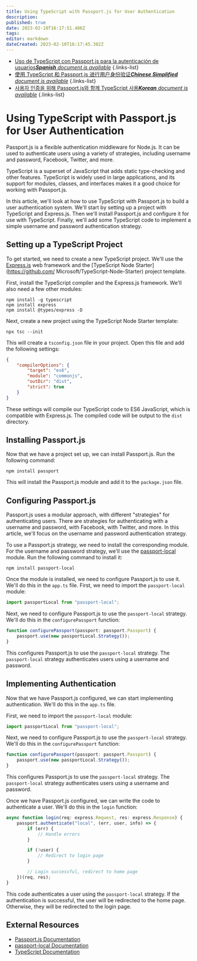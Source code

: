 ```yaml
---
title: Using TypeScript with Passport.js for User Authentication
description: 
published: true
date: 2023-02-10T16:17:51.486Z
tags: 
editor: markdown
dateCreated: 2023-02-10T16:17:45.302Z
---
```


- [Uso de TypeScript con Passport.js para la autenticación de usuarios***Spanish** document is available*](/es/Knowledge-base/TypeScript/using-typescript-with-passport-js-for-user-authentication)
{.links-list}
- [使用 TypeScript 和 Passport.js 进行用户身份验证***Chinese Simplified** document is available*](/zh/Knowledge-base/TypeScript/using-typescript-with-passport-js-for-user-authentication)
{.links-list}
- [사용자 인증을 위해 Passport.js와 함께 TypeScript 사용***Korean** document is available*](/ko/Knowledge-base/TypeScript/using-typescript-with-passport-js-for-user-authentication)
{.links-list}


# Using TypeScript with Passport.js for User Authentication

Passport.js is a flexible authentication middleware for Node.js. It can be used to authenticate users using a variety of strategies, including username and password, Facebook, Twitter, and more.

TypeScript is a superset of JavaScript that adds static type-checking and other features. TypeScript is widely used in large applications, and its support for modules, classes, and interfaces makes it a good choice for working with Passport.js.

In this article, we'll look at how to use TypeScript with Passport.js to build a user authentication system. We'll start by setting up a project with TypeScript and Express.js. Then we'll install Passport.js and configure it for use with TypeScript. Finally, we'll add some TypeScript code to implement a simple username and password authentication strategy.

## Setting up a TypeScript Project

To get started, we need to create a new TypeScript project. We'll use the [Express.js](https://expressjs.com/) web framework and the [TypeScript Node Starter](https://github.com/ Microsoft/TypeScript-Node-Starter) project template.

First, install the TypeScript compiler and the Express.js framework. We'll also need a few other modules:

```
npm install -g typescript
npm install express
npm install @types/express -D
```

Next, create a new project using the TypeScript Node Starter template:

```
npx tsc --init
```

This will create a `tsconfig.json` file in your project. Open this file and add the following settings:

```json
{
    "compilerOptions": {
        "target": "es6",
        "module": "commonjs",
        "outDir": "dist",
        "strict": true
    }
}
```

These settings will compile our TypeScript code to ES6 JavaScript, which is compatible with Express.js. The compiled code will be output to the `dist` directory.

## Installing Passport.js

Now that we have a project set up, we can install Passport.js. Run the following command:

```
npm install passport
```

This will install the Passport.js module and add it to the `package.json` file.

## Configuring Passport.js

Passport.js uses a modular approach, with different "strategies" for authenticating users. There are strategies for authenticating with a username and password, with Facebook, with Twitter, and more. In this article, we'll focus on the username and password authentication strategy.

To use a Passport.js strategy, we need to install the corresponding module. For the username and password strategy, we'll use the [passport-local](https://github.com/jaredhanson/passport-local) module. Run the following command to install it:

```
npm install passport-local
```

Once the module is installed, we need to configure Passport.js to use it. We'll do this in the `app.ts` file. First, we need to import the `passport-local` module:

```javascript
import passportLocal from "passport-local";
```

Next, we need to configure Passport.js to use the `passport-local` strategy. We'll do this in the `configurePassport` function:

```javascript
function configurePassport(passport: passport.Passport) {
    passport.use(new passportLocal.Strategy());
}
```

This configures Passport.js to use the `passport-local` strategy. The `passport-local` strategy authenticates users using a username and password.

## Implementing Authentication

Now that we have Passport.js configured, we can start implementing authentication. We'll do this in the `app.ts` file.

First, we need to import the `passport-local` module:

```javascript
import passportLocal from "passport-local";
```

Next, we need to configure Passport.js to use the `passport-local` strategy. We'll do this in the `configurePassport` function:

```javascript
function configurePassport(passport: passport.Passport) {
    passport.use(new passportLocal.Strategy());
}
```

This configures Passport.js to use the `passport-local` strategy. The `passport-local` strategy authenticates users using a username and password.

Once we have Passport.js configured, we can write the code to authenticate a user. We'll do this in the `login` function:

```javascript
async function login(req: express.Request, res: express.Response) {
    passport.authenticate("local", (err, user, info) => {
        if (err) {
            // Handle errors
        }

        if (!user) {
            // Redirect to login page
        }

        // Login successful, redirect to home page
    })(req, res);
}
```

This code authenticates a user using the `passport-local` strategy. If the authentication is successful, the user will be redirected to the home page. Otherwise, they will be redirected to the login page.

## External Resources

- [Passport.js Documentation](http://passportjs.org/docs)
- [passport-local Documentation](https://github.com/jaredhanson/passport-local)
- [TypeScript Documentation](https://www.typescriptlang.org/docs/handbook/basic-types.html)